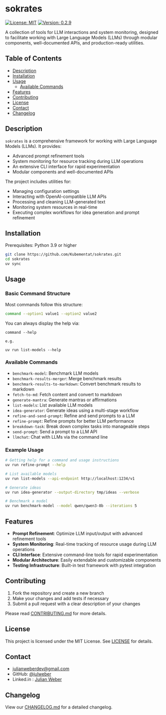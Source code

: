 # sokrates

[![License: MIT](https://img.shields.io/badge/License-MIT-blue.svg)](https://opensource.org/licenses/MIT)
[![Version: 0.2.9](https://img.shields.io/badge/Version-0.2.9-brightgreen.svg)](https://github.com/Kubementat/sokrates)

A collection of tools for LLM interactions and system monitoring, designed to facilitate working with Large Language Models (LLMs) through modular components, well-documented APIs, and production-ready utilities.

## Table of Contents
- [Description](#description)
- [Installation](#installation)
- [Usage](#usage)
  - [Available Commands](#available-commands)
- [Features](#features)
- [Contributing](#contributing)
- [License](#license)
- [Contact](#contact)
- [Changelog](#changelog)

## Description

`sokrates` is a comprehensive framework for working with Large Language Models (LLMs). It provides:

- Advanced prompt refinement tools
- System monitoring for resource tracking during LLM operations
- An extensive CLI interface for rapid experimentation
- Modular components and well-documented APIs

The project includes utilities for:
- Managing configuration settings
- Interacting with OpenAI-compatible LLM APIs
- Processing and cleaning LLM-generated text
- Monitoring system resources in real-time
- Executing complex workflows for idea generation and prompt refinement

## Installation

Prerequisites: Python 3.9 or higher

```bash
git clone https://github.com/Kubementat/sokrates.git
cd sokrates
uv sync
```

## Usage

### Basic Command Structure

Most commands follow this structure:
```bash
command --option1 value1 --option2 value2
```

You can always display the help via:
```
command --help

e.g.

uv run list-models --help
```

### Available Commands

- `benchmark-model`: Benchmark LLM models
- `benchmark-results-merger`: Merge benchmark results
- `benchmark-results-to-markdown`: Convert benchmark results to markdown
- `fetch-to-md`: Fetch content and convert to markdown
- `generate-mantra`: Generate mantras or affirmations
- `list-models`: List available LLM models
- `idea-generator`: Generate ideas using a multi-stage workflow
- `refine-and-send-prompt`: Refine and send prompts to a LLM
- `refine-prompt`: Refine prompts for better LLM performance
- `breakdown-task`: Break down complex tasks into manageable steps
- `send-prompt`: Send a prompt to a LLM API
- `llmchat`: Chat with LLMs via the command line

### Example Usage

```bash
# Getting help for a command and usage instructions
uv run refine-prompt --help

# List available models
uv run list-models --api-endpoint http://localhost:1234/v1

# Generate ideas
uv run idea-generator --output-directory tmp/ideas --verbose

# Benchmark a model
uv run benchmark-model --model qwen/qwen3-8b --iterations 5
```

## Features

- **Prompt Refinement**: Optimize LLM input/output with advanced refinement tools
- **System Monitoring**: Real-time tracking of resource usage during LLM operations
- **CLI Interface**: Extensive command-line tools for rapid experimentation
- **Modular Architecture**: Easily extendable and customizable components
- **Testing Infrastructure**: Built-in test framework with pytest integration

## Contributing

1. Fork the repository and create a new branch
2. Make your changes and add tests if necessary
3. Submit a pull request with a clear description of your changes

Please read [CONTRIBUTING.md](CONTRIBUTING.md) for more details.

## License

This project is licensed under the MIT License. See [LICENSE](LICENSE) for details.

## Contact

- [julianweberdev@gmail.com](mailto:julianweberdev@gmail.com)
- GitHub: [@julweber](https://github.com/julweber)
- Linked.in : [Julian Weber](https://www.linkedin.com/in/julianweberdev/)

## Changelog

View our [CHANGELOG.md](CHANGELOG.md) for a detailed changelog.